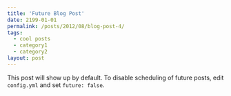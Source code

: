 ```yaml
---
title: 'Future Blog Post'
date: 2199-01-01
permalink: /posts/2012/08/blog-post-4/
tags:
  - cool posts
  - category1
  - category2
layout: post
---
```


This post will show up by default. To disable scheduling of future posts, edit `config.yml` and set `future: false`. 
